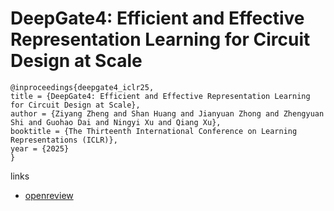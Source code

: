 # DeepGate4: Efficient and Effective Representation Learning for Circuit Design at Scale

```
@inproceedings{deepgate4_iclr25,
title = {DeepGate4: Efficient and Effective Representation Learning for Circuit Design at Scale},
author = {Ziyang Zheng and Shan Huang and Jianyuan Zhong and Zhengyuan Shi and Guohao Dai and Ningyi Xu and Qiang Xu},
booktitle = {The Thirteenth International Conference on Learning Representations (ICLR)},
year = {2025}
}
```

links
- [openreview](https://openreview.net/forum?id=b10lRabU9W)
